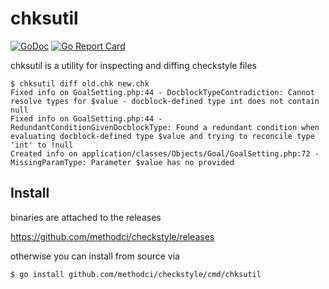 # chksutil

[![GoDoc](https://godoc.org/github.com/methodci/checkstyle?status.svg)](https://godoc.org/github.com/methodci/checkstyle)
[![Go Report Card](https://goreportcard.com/badge/github.com/methodci/checkstyle)](https://goreportcard.com/report/github.com/methodci/checkstyle)


chksutil is a utility for inspecting and diffing checkstyle files

```console
$ chksutil diff old.chk new.chk
Fixed info on GoalSetting.php:44 - DocblockTypeContradiction: Cannot resolve types for $value - docblock-defined type int does not contain null
Fixed info on GoalSetting.php:44 - RedundantConditionGivenDocblockType: Found a redundant condition when evaluating docblock-defined type $value and trying to reconcile type 'int' to !null
Created info on application/classes/Objects/Goal/GoalSetting.php:72 - MissingParamType: Parameter $value has no provided 
```

## Install

binaries are attached to the releases

https://github.com/methodci/checkstyle/releases

otherwise you can install from source via

```console
$ go install github.com/methodci/checkstyle/cmd/chksutil
```
